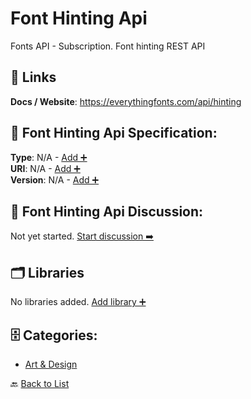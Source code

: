 # Font Hinting Api

Fonts API - Subscription. Font hinting REST API

##  🔗 Links
**Docs / Website**: https://everythingfonts.com/api/hinting

## 🧬 Font Hinting Api Specification:
**Type**: N/A - [Add ➕](https://github.com/apis-list/apis-list/edit/main/apis.yaml#L6951)  
**URI**: N/A - [Add ➕](https://github.com/apis-list/apis-list/edit/main/apis.yaml#L6951)  
**Version**: N/A - [Add ➕](https://github.com/apis-list/apis-list/edit/main/apis.yaml#L6951)

## 💬 Font Hinting Api Discussion:
Not yet started. [Start discussion ➡️](https://github.com/apis-list/apis-list/discussions/new)

## 🗂️ Libraries

No libraries added. [Add library ➕](https://github.com/apis-list/apis-list/edit/main/apis.yaml#L6951)    


## 🗄️ Categories:
- [Art & Design](https://github.com/apis-list/apis-list#art--design-)

🔙  [Back to List](https://github.com/apis-list/apis-list)
